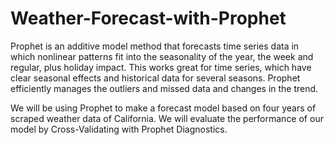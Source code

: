 # Weather-Forecast-with-Prophet

Prophet is an additive model method that forecasts time series data in which nonlinear patterns fit into the seasonality of the year, the week and regular, plus holiday impact. This works great for time series, which have clear seasonal effects and historical data for several seasons. Prophet efficiently manages the outliers and missed data and changes in the trend.

We will be using Prophet to make a forecast model based on four years of scraped weather data of California. We will evaluate the performance of our model by Cross-Validating with Prophet Diagnostics.
